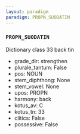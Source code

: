```yaml
---
layout: paradigm
paradigm: PROPN_SUODATIN
---
```

### ` PROPN_SUODATIN `

Dictionary class 33 back tin
* grade_dir: strengthen
* plurale_tantum: False
* pos: NOUN
* stem_diphthong: None
* stem_vowel: None
* upos: PROPN
* harmony: back
* kotus_av: C
* kotus_tn: 33
* clitics: False
* possessive: False

